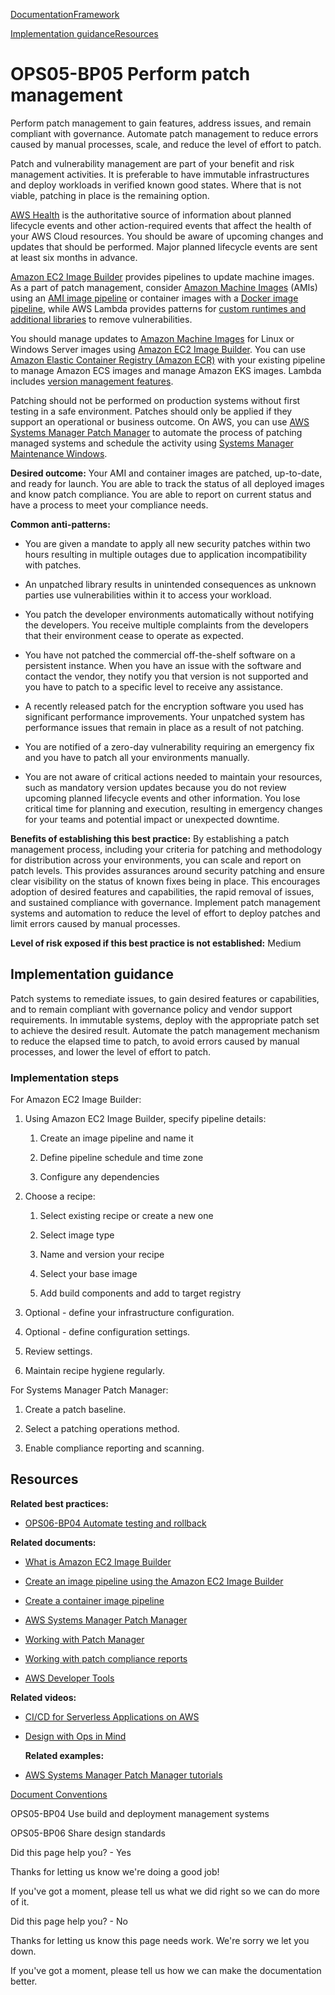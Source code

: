 [Documentation](/index.html)[Framework](welcome.html)

[Implementation guidance](#implementation-guidance)[Resources](#resources)

# OPS05-BP05 Perform patch management

Perform patch management to gain features, address issues, and remain compliant with governance. Automate patch management to reduce errors caused by manual processes, scale, and reduce the level of effort to patch.

Patch and vulnerability management are part of your benefit and risk management activities. It is preferable to have immutable infrastructures and deploy workloads in verified known good states. Where that is not viable, patching in place is the remaining option.

[AWS Health](https://aws.amazon.com/premiumsupport/technology/aws-health/) is the authoritative source of information about planned lifecycle events and other action-required events that affect the health of your AWS Cloud resources. You should be aware of upcoming changes and updates that should be performed. Major planned lifecycle events are sent at least six months in advance.

[Amazon EC2 Image Builder](https://aws.amazon.com/image-builder/) provides pipelines to update machine images. As a part of patch management, consider [Amazon Machine Images](https://docs.aws.amazon.com/AWSEC2/latest/UserGuide/AMIs.html) (AMIs) using an [AMI image pipeline](https://docs.aws.amazon.com/imagebuilder/latest/userguide/start-build-image-pipeline.html) or container images with a [Docker image pipeline](https://docs.aws.amazon.com/imagebuilder/latest/userguide/start-build-container-pipeline.html), while AWS Lambda provides patterns for [custom runtimes and additional libraries](https://docs.aws.amazon.com/lambda/latest/dg/runtimes-custom.html) to remove vulnerabilities.

You should manage updates to [Amazon Machine Images](https://docs.aws.amazon.com/AWSEC2/latest/UserGuide/AMIs.html) for Linux or Windows Server images using [Amazon EC2 Image Builder](https://aws.amazon.com/image-builder/). You can use [Amazon Elastic Container Registry (Amazon ECR)](https://docs.aws.amazon.com/AmazonECR/latest/userguide/what-is-ecr.html) with your existing pipeline to manage Amazon ECS images and manage Amazon EKS images. Lambda includes [version management features](https://docs.aws.amazon.com/lambda/latest/dg/configuration-versions.html).

Patching should not be performed on production systems without first testing in a safe environment. Patches should only be applied if they support an operational or business outcome. On AWS, you can use [AWS Systems Manager Patch Manager](https://docs.aws.amazon.com/systems-manager/latest/userguide/systems-manager-patch.html) to automate the process of patching managed systems and schedule the activity using [Systems Manager Maintenance Windows](https://docs.aws.amazon.com/systems-manager/latest/userguide/systems-manager-maintenance.html).

**Desired outcome:** Your AMI and container images are patched, up-to-date, and ready for launch. You are able to track the status of all deployed images and know patch compliance. You are able to report on current status and have a process to meet your compliance needs.

**Common anti-patterns:**

* You are given a mandate to apply all new security patches within two hours resulting in multiple outages due to application incompatibility with patches.

* An unpatched library results in unintended consequences as unknown parties use vulnerabilities within it to access your workload.

* You patch the developer environments automatically without notifying the developers. You receive multiple complaints from the developers that their environment cease to operate as expected.

* You have not patched the commercial off-the-shelf software on a persistent instance. When you have an issue with the software and contact the vendor, they notify you that version is not supported and you have to patch to a specific level to receive any assistance.

* A recently released patch for the encryption software you used has significant performance improvements. Your unpatched system has performance issues that remain in place as a result of not patching.

* You are notified of a zero-day vulnerability requiring an emergency fix and you have to patch all your environments manually.

* You are not aware of critical actions needed to maintain your resources, such as mandatory version updates because you do not review upcoming planned lifecycle events and other information. You lose critical time for planning and execution, resulting in emergency changes for your teams and potential impact or unexpected downtime.

**Benefits of establishing this best practice:** By establishing a patch management process, including your criteria for patching and methodology for distribution across your environments, you can scale and report on patch levels. This provides assurances around security patching and ensure clear visibility on the status of known fixes being in place. This encourages adoption of desired features and capabilities, the rapid removal of issues, and sustained compliance with governance. Implement patch management systems and automation to reduce the level of effort to deploy patches and limit errors caused by manual processes.

**Level of risk exposed if this best practice is not established:** Medium

## Implementation guidance

Patch systems to remediate issues, to gain desired features or capabilities, and to remain compliant with governance policy and vendor support requirements. In immutable systems, deploy with the appropriate patch set to achieve the desired result. Automate the patch management mechanism to reduce the elapsed time to patch, to avoid errors caused by manual processes, and lower the level of effort to patch.

### Implementation steps

For Amazon EC2 Image Builder:

1. Using Amazon EC2 Image Builder, specify pipeline details:

   1. Create an image pipeline and name it

   2. Define pipeline schedule and time zone

   3. Configure any dependencies

2. Choose a recipe:

   1. Select existing recipe or create a new one

   2. Select image type

   3. Name and version your recipe

   4. Select your base image

   5. Add build components and add to target registry

3. Optional - define your infrastructure configuration.

4. Optional - define configuration settings.

5. Review settings.

6. Maintain recipe hygiene regularly.

For Systems Manager Patch Manager:

1. Create a patch baseline.

2. Select a patching operations method.

3. Enable compliance reporting and scanning.

## Resources

**Related best practices:**

* [OPS06-BP04 Automate testing and rollback](./ops_mit_deploy_risks_auto_testing_and_rollback.html)

**Related documents:**

* [What is Amazon EC2 Image Builder](https://docs.aws.amazon.com/imagebuilder/latest/userguide/what-is-image-builder.html)

* [Create an image pipeline using the Amazon EC2 Image Builder](https://docs.aws.amazon.com/imagebuilder/latest/userguide/start-build-image-pipeline.html)

* [Create a container image pipeline](https://docs.aws.amazon.com/imagebuilder/latest/userguide/start-build-container-pipeline.html)

* [AWS Systems Manager Patch Manager](https://docs.aws.amazon.com/systems-manager/latest/userguide/systems-manager-patch.html)

* [Working with Patch Manager](https://docs.aws.amazon.com/systems-manager/latest/userguide/patch-manager-console.html)

* [Working with patch compliance reports](https://docs.aws.amazon.com/systems-manager/latest/userguide/patch-manager-compliance-reports.html)

* [AWS Developer Tools](https://aws.amazon.com/products/developer-tools)

**Related videos:**

* [CI/CD for Serverless Applications on AWS](https://www.youtube.com/watch?v=tEpx5VaW4WE)

* [Design with Ops in Mind](https://youtu.be/uh19jfW7hw4)

  **Related examples:**

* [AWS Systems Manager Patch Manager tutorials](https://docs.aws.amazon.com/systems-manager/latest/userguide/patch-manager-tutorials.html)


[Document Conventions](/general/latest/gr/docconventions.html)

OPS05-BP04 Use build and deployment management systems

OPS05-BP06 Share design standards

Did this page help you? - Yes

Thanks for letting us know we're doing a good job!

If you've got a moment, please tell us what we did right so we can do more of it.

Did this page help you? - No

Thanks for letting us know this page needs work. We're sorry we let you down.

If you've got a moment, please tell us how we can make the documentation better.</awsdocs-view></awsui-app-layout>